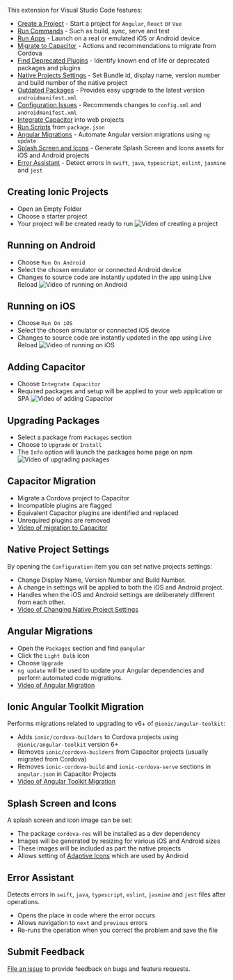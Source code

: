 This extension for Visual Studio Code features:
- [Create a Project](#creating-ionic-projects) - Start a project for `Angular`, `React` or `Vue`
- [Run Commands](#creating-ionic-projects) - Such as build, sync, serve and test
- [Run Apps](#running-on-android) - Launch on a real or emulated iOS or Android device
- [Migrate to Capacitor](#capacitor-migration) - Actions and recommendations to migrate from Cordova
- [Find Deprecated Plugins]() - Identify known end of life or deprecated packages and plugins
- [Native Projects Settings](#native-project-settings) - Set Bundle id, display name, version number and build number of the native project
- [Outdated Packages](#upgrading-packages) - Provides easy upgrade to the latest version
`androidmanifest.xml`
- [Configuration Issues](#upgrading-packages) - Recommends changes to `config.xml` and `androidmanifest.xml`
- [Integrate Capacitor](#adding-capacitor) into web projects
- [Run Scripts](#upgrading-packages) from `package.json`
- [Angular Migrations](#angular-migrations) - Automate Angular version migrations using `ng update`
- [Splash Screen and Icons](#splash-screen-and-icons) - Generate Splash Screen and Icons assets for iOS and Android projects
- [Error Assistant](#error-assistant) - Detect errors in `swift`, `java`, `typescript`, `eslint`, `jasmine` and `jest`

## Creating Ionic Projects
- Open an Empty Folder
- Choose a starter project
- Your project will be created ready to run
![Video of creating a project](https://vs-ionic.netlify.app/videos/new-project.gif)

## Running on Android
- Choose `Run On Android`
- Select the chosen emulator or connected Android device
- Changes to source code are instantly updated in the app using Live Reload
![Video of running on Android](https://vs-ionic.netlify.app/videos/run-on-android.gif)

## Running on iOS
- Choose `Run On iOS`
- Select the chosen simulator or connected iOS device
- Changes to source code are instantly updated in the app using Live Reload
![Video of running on iOS](https://vs-ionic.netlify.app/videos/run-on-ios.gif)

## Adding Capacitor
- Choose `Integrate Capacitor`
- Required packages and setup will be applied to your web application or SPA
![Video of adding Capacitor](https://vs-ionic.netlify.app/videos/web-native.gif)

## Upgrading Packages
- Select a package from `Packages` section
- Choose to `Upgrade` or `Install`
- The `Info` option will launch the packages home page on npm
![Video of upgrading packages](https://vs-ionic.netlify.app/videos/upgrade-packages.gif)

## Capacitor Migration
- Migrate a Cordova project to Capacitor
- Incompatible plugins are flagged
- Equivalent Capacitor plugins are identified and replaced
- Unrequired plugins are removed
- [Video of migration to Capacitor](https://vs-ionic.netlify.app/videos/cap-migration.gif)


## Native Project Settings
By opening the `Configuration` item you can set native projects settings:
- Change Display Name, Version Number and Build Number. 
- A change in settings will be applied to both the iOS and Android project.
- Handles when the iOS and Android settings are deliberately different from each other.
- [Video of Changing Native Project Settings](https://vs-ionic.netlify.app/videos/change-native-config.gif)

## Angular Migrations
- Open the `Packages` section and find `@angular`
- Click the `Light Bulb` icon
- Choose `Upgrade`
- `ng update` will be used to update your Angular dependencies and perform automated code migrations.
- [Video of Angular Migration](https://vs-ionic.netlify.app/videos/angular-migration-12to13.gif)

## Ionic Angular Toolkit Migration
Performs migrations related to upgrading to v6+ of `@ionic/angular-toolkit`:
- Adds `ionic/cordova-builders` to Cordova projects using `@ionic/angular-toolkit` version 6+
- Removes `ionic/cordova-builders` from Capacitor projects (usually migrated from Cordova)
- Removes `ionic-cordova-build` and  `ionic-cordova-serve` sections in `angular.json` in Capacitor Projects
- [Video of Angular Toolkit Migration](https://vs-ionic.netlify.app/videos/angular-toolkit-migrate.gif)

## Splash Screen and Icons
A splash screen and icon image can be set:
- The package `cordova-res` will be installed as a dev dependency
- Images will be generated by resizing for various iOS and Android sizes
- These images will be included as part the native projects
- Allows setting of [Adaptive Icons](https://github.com/ionic-team/capacitor-assets#adaptive-icons) which are used by Android

## Error Assistant
Detects errors in `swift`, `java`, `typescript`, `eslint`, `jasmine` and `jest` files after operations.
- Opens the place in code where the error occurs
- Allows navigation to `next` and `previous` errors
- Re-runs the operation when you correct the problem and save the file

## Submit Feedback
[File an issue](https://github.com/ionic-team/vscode-extension/issues) to provide feedback on bugs and feature requests.



